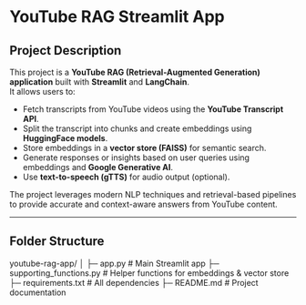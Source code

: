 # YouTube RAG Streamlit App

## Project Description
This project is a **YouTube RAG (Retrieval-Augmented Generation) application** built with **Streamlit** and **LangChain**.  
It allows users to:

- Fetch transcripts from YouTube videos using the **YouTube Transcript API**.
- Split the transcript into chunks and create embeddings using **HuggingFace models**.
- Store embeddings in a **vector store (FAISS)** for semantic search.
- Generate responses or insights based on user queries using embeddings and **Google Generative AI**.
- Use **text-to-speech (gTTS)** for audio output (optional).

The project leverages modern NLP techniques and retrieval-based pipelines to provide accurate and context-aware answers from YouTube content.

---

## Folder Structure
youtube-rag-app/
│
├─ app.py # Main Streamlit app
├─ supporting_functions.py # Helper functions for embeddings & vector store
├─ requirements.txt # All dependencies
├─ README.md # Project documentation
